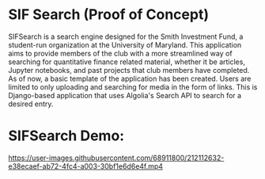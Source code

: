 # SIF Search (Proof of Concept)
SIFSearch is a search engine designed for the Smith Investment Fund, a student-run organization at the University of Maryland. This application aims to provide members of the club with a more streamlined way of searching for quantitative finance related material, whether it be articles, Jupyter notebooks, and past projects that club members have completed.
<br/>
As of now, a basic template of the application has been created. Users are limited to only uploading and searching for media in the form of links. This is Django-based application that uses Algolia's Search API to search for a desired entry.
# SIFSearch Demo:
https://user-images.githubusercontent.com/68911800/212112632-e38ecaef-ab72-4fc4-a003-30bf1e6d6e4f.mp4


